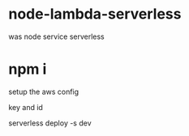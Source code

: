 # node-lambda-serverless
was node service serverless


# npm i
setup the aws config

key and id

serverless deploy -s dev